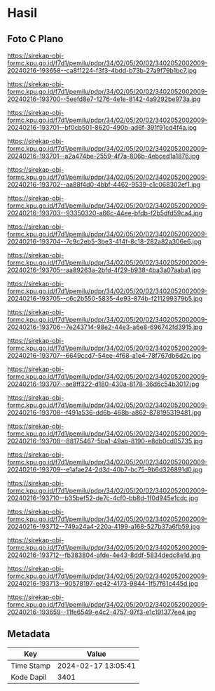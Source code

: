 # Hasil

## Foto C Plano

https://sirekap-obj-formc.kpu.go.id/f7d1/pemilu/pdpr/34/02/05/20/02/3402052002009-20240216-193658--ca8f1224-f3f3-4bdd-b73b-27a9f79b1bc7.jpg

https://sirekap-obj-formc.kpu.go.id/f7d1/pemilu/pdpr/34/02/05/20/02/3402052002009-20240216-193700--5eefd8e7-1276-4e1e-8142-4a9292be973a.jpg

https://sirekap-obj-formc.kpu.go.id/f7d1/pemilu/pdpr/34/02/05/20/02/3402052002009-20240216-193701--bf0cb501-8620-490b-ad6f-391f91cd4f4a.jpg

https://sirekap-obj-formc.kpu.go.id/f7d1/pemilu/pdpr/34/02/05/20/02/3402052002009-20240216-193701--a2a474be-2559-4f7a-806b-4ebced1a1876.jpg

https://sirekap-obj-formc.kpu.go.id/f7d1/pemilu/pdpr/34/02/05/20/02/3402052002009-20240216-193702--aa88f4d0-4bbf-4462-9539-c1c068302ef1.jpg

https://sirekap-obj-formc.kpu.go.id/f7d1/pemilu/pdpr/34/02/05/20/02/3402052002009-20240216-193703--93350320-a66c-44ee-bfdb-f2b5dfd59ca4.jpg

https://sirekap-obj-formc.kpu.go.id/f7d1/pemilu/pdpr/34/02/05/20/02/3402052002009-20240216-193704--7c9c2eb5-3be3-414f-8c18-282a82a306e6.jpg

https://sirekap-obj-formc.kpu.go.id/f7d1/pemilu/pdpr/34/02/05/20/02/3402052002009-20240216-193705--aa89263a-2bfd-4f29-b938-4ba3a07aaba1.jpg

https://sirekap-obj-formc.kpu.go.id/f7d1/pemilu/pdpr/34/02/05/20/02/3402052002009-20240216-193705--c6c2b550-5835-4e93-874b-f211299379b5.jpg

https://sirekap-obj-formc.kpu.go.id/f7d1/pemilu/pdpr/34/02/05/20/02/3402052002009-20240216-193706--7e243714-98e2-44e3-a6e8-696742fd3915.jpg

https://sirekap-obj-formc.kpu.go.id/f7d1/pemilu/pdpr/34/02/05/20/02/3402052002009-20240216-193707--6649ccd7-54ee-4f68-a1e4-78f767db6d2c.jpg

https://sirekap-obj-formc.kpu.go.id/f7d1/pemilu/pdpr/34/02/05/20/02/3402052002009-20240216-193707--ae8ff322-d180-430a-8178-36d6c54b3017.jpg

https://sirekap-obj-formc.kpu.go.id/f7d1/pemilu/pdpr/34/02/05/20/02/3402052002009-20240216-193708--f491a536-dd6b-468b-a862-878195319481.jpg

https://sirekap-obj-formc.kpu.go.id/f7d1/pemilu/pdpr/34/02/05/20/02/3402052002009-20240216-193708--88175467-5ba1-49ab-8190-e8db0cd05735.jpg

https://sirekap-obj-formc.kpu.go.id/f7d1/pemilu/pdpr/34/02/05/20/02/3402052002009-20240216-193709--e1afae24-2d3d-40b7-bc75-9b6d326891d0.jpg

https://sirekap-obj-formc.kpu.go.id/f7d1/pemilu/pdpr/34/02/05/20/02/3402052002009-20240216-193710--b35bef52-de7c-4cf0-bb8d-1f0d945e1cdc.jpg

https://sirekap-obj-formc.kpu.go.id/f7d1/pemilu/pdpr/34/02/05/20/02/3402052002009-20240216-193712--749a24a4-220a-4199-a168-527b37a6fb59.jpg

https://sirekap-obj-formc.kpu.go.id/f7d1/pemilu/pdpr/34/02/05/20/02/3402052002009-20240216-193712--fb383804-afde-4e43-8ddf-5834dedc8e1d.jpg

https://sirekap-obj-formc.kpu.go.id/f7d1/pemilu/pdpr/34/02/05/20/02/3402052002009-20240216-193713--90578197-ee42-4173-9844-1f57f61c445d.jpg

https://sirekap-obj-formc.kpu.go.id/f7d1/pemilu/pdpr/34/02/05/20/02/3402052002009-20240216-193659--11fe6549-e4c2-4757-97f3-e1c191377ee4.jpg


## Metadata

| Key        | Value               |
| ---------- | ------------------- |
| Time Stamp | 2024-02-17 13:05:41 |
| Kode Dapil | 3401                |



